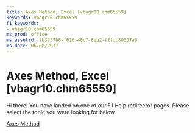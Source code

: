 ```yaml
---
title: Axes Method, Excel [vbagr10.chm65559]
keywords: vbagr10.chm65559
f1_keywords:
- vbagr10.chm65559
ms.prod: office
ms.assetid: 7b3237b0-f616-40c7-8eb2-f2fdc80607a8
ms.date: 06/08/2017
---
```



# Axes Method, Excel [vbagr10.chm65559]

Hi there! You have landed on one of our F1 Help redirector pages. Please select the topic you were looking for below.

[Axes Method](http://msdn.microsoft.com/library/040bf3e2-f60f-935b-9803-6f9bf146bee7%28Office.15%29.aspx)

